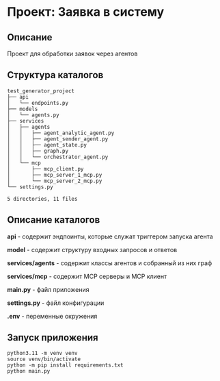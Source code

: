 # Проект: Заявка в систему

## Описание

Проект для обработки заявок через агентов

## Структура каталогов
```
test_generator_project
├── api
│   └── endpoints.py
├── models
│   └── agents.py
├── services
│   ├── agents
│   │   ├── agent_analytic_agent.py
│   │   ├── agent_sender_agent.py
│   │   ├── agent_state.py
│   │   ├── graph.py
│   │   └── orchestrator_agent.py
│   └── mcp
│       ├── mcp_client.py
│       ├── mcp_server_1_mcp.py
│       └── mcp_server_2_mcp.py
└── settings.py

5 directories, 11 files

```
## Описание каталогов

**api** - содержит эндпоинты, которые служат триггером запуска агента

**model** - содержит структуру входных запросов и ответов

**services/agents** - содержит классы агентов и собранный из них граф

**services/mcp** - содержит MCP серверы и MCP клиент

**main.py** - файл приложения

**settings.py** - файл конфигурации

**.env** - переменные окружения

## Запуск приложения
```
python3.11 -m venv venv
source venv/bin/activate
python -m pip install requirements.txt
python main.py
```